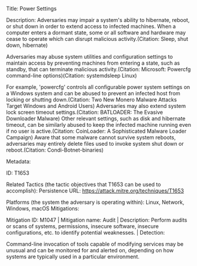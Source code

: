 Title: Power Settings

Description: Adversaries may impair a system's ability to hibernate, reboot, or shut down in order to extend access to infected machines. When a computer enters a dormant state, some or all software and hardware may cease to operate which can disrupt malicious activity.(Citation: Sleep, shut down, hibernate)

Adversaries may abuse system utilities and configuration settings to maintain access by preventing machines from entering a state, such as standby, that can terminate malicious activity.(Citation: Microsoft: Powercfg command-line options)(Citation: systemdsleep Linux)

For example, 'powercfg' controls all configurable power system settings on a Windows system and can be abused to prevent an infected host from locking or shutting down.(Citation: Two New Monero Malware Attacks Target Windows and Android Users) Adversaries may also extend system lock screen timeout settings.(Citation: BATLOADER: The Evasive Downloader Malware) Other relevant settings, such as disk and hibernate timeout, can be similarly abused to keep the infected machine running even if no user is active.(Citation: CoinLoader: A Sophisticated Malware Loader Campaign) Aware that some malware cannot survive system reboots, adversaries may entirely delete files used to invoke system shut down or reboot.(Citation: Condi-Botnet-binaries)

Metadata:

ID: T1653

Related Tactics (the tactic objectives that T1653 can be used to accomplish): Persistence URL: https://attack.mitre.org/techniques/T1653

Platforms (the system the adversary is operating within): Linux, Network, Windows, macOS Mitigations:

Mitigation ID: M1047 | Mitigation name: Audit | Description: Perform audits or scans of systems, permissions, insecure software, insecure configurations, etc. to identify potential weaknesses. | Detection:

Command-line invocation of tools capable of modifying services may be unusual and can be monitored for and alerted on, depending on how systems are typically used in a particular environment.